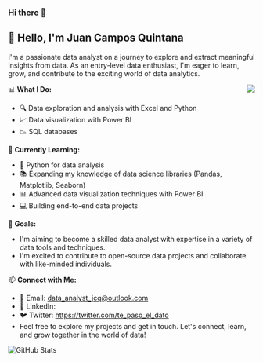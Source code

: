 ### Hi there 👋
## 👋 Hello, I'm Juan Campos Quintana

I'm a passionate data analyst on a journey to explore and extract meaningful insights from data. As an entry-level data enthusiast, I'm eager to learn, grow, and contribute to the exciting world of data analytics.


  <img align="right" src="https://github.com/rajput2107/rajput2107/blob/master/Assets/Developer.gif"/>

📊 **What I Do:**
- 🔍 Data exploration and analysis with Excel and Python
- 📈 Data visualization with Power BI
- 📉 SQL databases


🌱 **Currently Learning:**
- 🐍 Python for data analysis
- 📚 Expanding my knowledge of data science libraries (Pandas, Matplotlib, Seaborn)
- 📊 Advanced data visualization techniques with Power BI
- 💻 Building end-to-end data projects


🚀 **Goals:**
- I'm aiming to become a skilled data analyst with expertise in a variety of data tools and techniques.
- I'm excited to contribute to open-source data projects and collaborate with like-minded individuals.

📫 **Connect with Me:**
- 📧 Email: data_analyst_jcq@outlook.com
- 💼 LinkedIn: [](https://www.linkedin.com/in/juan-campos-q/)
- 🐦 Twitter: https://twitter.com/te_paso_el_dato
- Feel free to explore my projects and get in touch. Let's connect, learn, and grow together in the world of data!

![GitHub Stats](https://github-readme-stats.vercel.app/api?username=YourUsername&show_icons=true)



